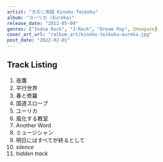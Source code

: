 ```yaml
---
artist: "きのこ帝国 Kinoko Teikoku"
album: "ユーリカ (Eureka)"
release_date: "2012-05-09"
genres: ["Indie Rock", "J-Rock", "Dream Pop", Shoegaze]
cover_art_url: "/album_art/kinoko-teikoku-eureka.jpg"
post_date: "2022-02-01"
---
```


## Track Listing

1. 夜鷹
2. 平行世界
3. 春と修羅
4. 国道スロープ
5. ユーリカ
6. 風化する教室
7. Another Word
8. ミュージシャン
9. 明日にはすべてが終るとして
10. _silence_
11. _hidden track_
